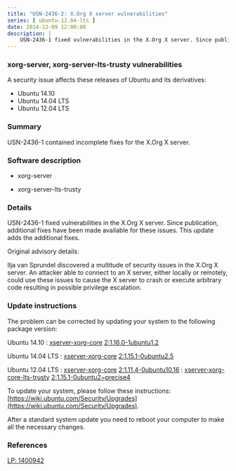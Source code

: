 ```yaml
---
title: "USN-2436-2: X.Org X server vulnerabilities"
series: [ ubuntu-12.04-lts ]
date: 2014-12-09 12:00:00
description: |
    USN-2436-1 fixed vulnerabilities in the X.Org X server. Since publication, additional fixes have been made available for these issues. This update adds the additional fixes.
--- 
```

 
### xorg-server, xorg-server-lts-trusty vulnerabilities

A security issue affects these releases of Ubuntu and its derivatives:

* Ubuntu 14.10
* Ubuntu 14.04 LTS
* Ubuntu 12.04 LTS

### Summary

USN-2436-1 contained incomplete fixes for the X.Org X server. 

### Software description

* xorg-server 

* xorg-server-lts-trusty 

### Details

USN-2436-1 fixed vulnerabilities in the X.Org X server. Since publication, additional fixes have been made available for these issues. This update adds the additional fixes.

Original advisory details:

 Ilja van Sprundel discovered a multitude of security issues in the X.Org X server. An attacker able to connect to an X server, either locally or remotely, could use these issues to cause the X server to crash or execute arbitrary code resulting in possible privilege escalation. 

### Update instructions

The problem can be corrected by updating your system to the following package version:

Ubuntu 14.10
 : [xserver-xorg-core](https://launchpad.net/ubuntu/+source/xorg-server) <span> [2:1.16.0-1ubuntu1.2](https://launchpad.net/ubuntu/+source/xorg-server/2:1.16.0-1ubuntu1.2) </span> 

Ubuntu 14.04 LTS
 : [xserver-xorg-core](https://launchpad.net/ubuntu/+source/xorg-server) <span> [2:1.15.1-0ubuntu2.5](https://launchpad.net/ubuntu/+source/xorg-server/2:1.15.1-0ubuntu2.5) </span> 

Ubuntu 12.04 LTS
 : [xserver-xorg-core](https://launchpad.net/ubuntu/+source/xorg-server) <span> [2:1.11.4-0ubuntu10.16](https://launchpad.net/ubuntu/+source/xorg-server/2:1.11.4-0ubuntu10.16) </span> 
 : [xserver-xorg-core-lts-trusty](https://launchpad.net/ubuntu/+source/xorg-server-lts-trusty) <span> [2:1.15.1-0ubuntu2~precise4](https://launchpad.net/ubuntu/+source/xorg-server-lts-trusty/2:1.15.1-0ubuntu2~precise4) </span> 

To update your system, please follow these instructions: [https://wiki.ubuntu.com/Security/Upgrades](https://wiki.ubuntu.com/Security/Upgrades).

After a standard system update you need to reboot your computer to make all the necessary changes. 

### References

 [LP: 1400942](https://launchpad.net/bugs/1400942)
 
